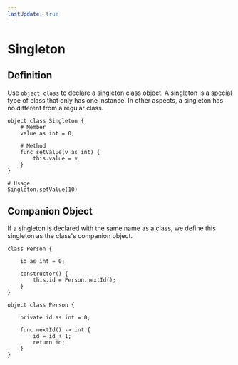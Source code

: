```yaml
---
lastUpdate: true
---
```


# Singleton

## Definition

Use `object class` to declare a singleton class object. A singleton is a special type of class that only has one instance. In other aspects, a singleton has no different from a regular class.

```mcfpp
object class Singleton {
    # Member
    value as int = 0;

    # Method
    func setValue(v as int) {
        this.value = v
    }
}

# Usage
Singleton.setValue(10)
```

## Companion Object

If a singleton is declared with the same name as a class, we define this singleton as the class's companion object.

```mcfpp
class Person {

    id as int = 0;

    constructor() {
        this.id = Person.nextId();
    }
}

object class Person {
    
    private id as int = 0;
    
    func nextId() -> int {
        id = id + 1;
        return id;
    }
}
```
